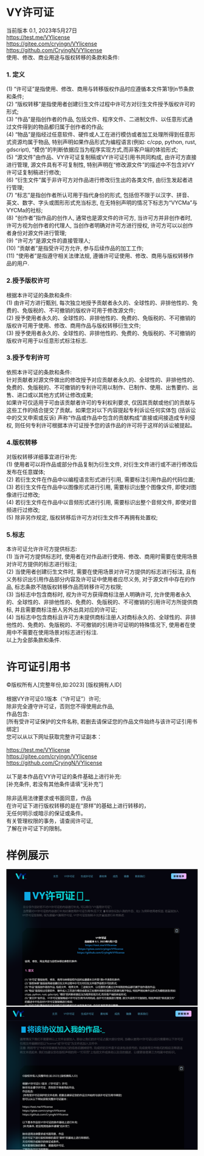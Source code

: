 # VY许可证
当前版本 0.1, 2023年5月27日<br>
https://test.me/VYlicense<br>
https://gitee.com/cryingn/VYlicense<br>
https://github.com/CryingN/VYlicense<br>
使用、修改、商业用途与版权转移的条款和条件:
### 1. 定义
(1) “许可证”是指使用、修改、商用与转移版权作品时应遵循本文件第1到n节条款和条件;<br>
(2) “版权转移”是指使用者创建衍生文件过程中许可方对衍生文件授予版权许可的形式;<br>
(3) “作品”是指创作者的作品, 包括文件、程序文件、二进制文件、以任意形式通过文件得到的物品都归属于创作者的作品;<br>
(4) “物品”是指经过任意软件、硬件或人工在进行模仿或者加工处理所得到任意形式资源均属于物品, 特别声明如果作品形式为编程语言(例如: c/cpp, python, rust, gdscript), “模仿”的判断依据应当为程序实现方式,而非客户端的体验形式;<br>
(5) “源文件”由作品、VY许可证复制稿或VY许可证引用书共同构成, 由许可方直接进行管理, 源文件具有不可复制性, 特别声明在“修改源文件”的描述中不包含对VY许可证复制稿进行修改;<br>
(6) “衍生文件”属于非许可方对作品进行修改衍生出的各类文件, 由衍生发起者进行管理;<br>
(7) “标志”是指创作者所认可用于指代身份的形式, 包括但不限于以汉字、拼音、英文、数字、字头或图形形式充当标志, 在无特别声明的情况下标志为“VYCMa”与VYCMa的社标;<br>
(8) “创作者”指作品的创作人, 通常也是源文件的许可方, 当许可方并非创作者时, 许可方视为创作者的代理人, 当创作者明确对许可方进行授权, 许可方可以以创作者身份对源文件进行管理;<br>
(9) “许可方”是源文件的直接管理人;<br>
(10) “贡献者”是指受许可方允许, 参与后续作品的加工工作;<br>
(11) “使用者”是指遵守相关法律法规, 遵循许可证使用、修改、商用与版权转移作品的用户.
### 2.授予版权许可
根据本许可证的条款和条件:<br>
(1) 由许可方进行甄别, 每次独立地授予贡献者永久的、全球性的、非排他性的、免费的、免版税的、不可撤销的版权许可用于修改源文件;<br>
(2) 授予使用者永久的、全球性的、非排他性的、免费的、免版税的、不可撤销的版权许可用于使用、修改、商用作品与版权转移衍生文件;<br>
(3) 授予使用者永久的、全球性的、非排他性的、免费的、免版税的、不可撤销的版权许可用于以任意形式标注标志.<br>
### 3.授予专利许可
依照本许可证的条款和条件:<br>
针对贡献者对源文件做出的修改授予对应贡献者永久的、全球性的、非排他性的、免费的、免版税的、不可撤销的专利许可用以制作、已制作、使用、出售要约、出售、进口或以其他方式转让修改成果;<br>
如果许可仅适用于可由该贡献者许可的专利权利要求, 仅因其贡献或他们的贡献与这些工作的结合提交了贡献。如果您对以下内容提起专利诉讼任何实体包 (括诉讼中的交叉申索或反诉) 声称“作品或作品中包含的贡献构成”直接或间接造成专利侵权, 则任何专利许可根据本许可证授予您的该作品的许可将于这样的诉讼被提起。<br>
### 4.版权转移
对版权转移详细事宜进行补充:<br>
(1) 使用者可以将作品或部分作品复制为衍生文件, 对衍生文件进行或不进行修改后发布在任意媒体;<br>
(2) 若衍生文件在作品中以编程语言形式进行引用, 需要标注引用作品的代码位置;<br>
(3) 若衍生文件在作品中以图像形式进行引用, 需要标识出整个图像文件, 即使对图像进行过修改;<br>
(4) 若衍生文件在作品中以音频形式进行引用, 需要标识出整个音频文件, 即使对音频进行过修改;<br>
(5) 除非另作规定, 版权转移后许可方对衍生文件不再拥有处置权;<br>
### 5.标志
本许可证允许许可方提供标志:<br>
(1) 当许可方提供标志时, 使用者在对作品进行使用、修改、商用时需要在使用场景对许可方提供的标志进行标注;<br>
(2) 当使用者创建衍生文件时, 需要在使用场景对许可方提供的标志进行标注, 且有义务标识出引用作品部分内容及许可证中使用者应尽义务, 对于源文件中存在的作品, 标志条款不随版权转移作品而转移许可方权限;<br>
(3) 当标志中包含商标时, 视为许可方获得商标注册人明确许可, 允许使用者永久的、全球性的、非排他性的、免费的、免版税的、不可撤销的引用许可方所提供商标, 并且需要商标注册人另外出具对应的许可证;<br>
(4) 当标志中包含商标且许可方未提供商标注册人对商标永久的、全球性的、非排他性的、免费的、免版税的、不可撤销的引用许可证明的特殊情况下, 使用者在使用中不需要在使用场景对标志进行标注.<br>
以上为全部条款和条件.


# 许可证引用书
©版权所有人[完整年份,如:2023] [版权拥有人ID]<br>
<br>
根据VY许可证0.1版本（“许可证”）许可;<br>
除非完全遵守许可证，否则您不得使用此作品,<br>
作品包含:<br>
 [所有受许可证保护的文件名称, 若删去请保证您的作品文件始终与该许可证引用书绑定]<br>
您可以从以下网址获取完整许可证副本：<br>
<br>
https://test.me/VYlicense<br>
https://gitee.com/cryingn/VYlicense<br>
https://github.com/CryingN/VYlicense<br>
<br>
以下是本作品在VY许可证的条件基础上进行补充:<br>
 [补充条件, 若没有其他条件请填“无补充”]<br>
<br>
除非适用法律要求或书面同意，作品<br>
在许可证下进行版权转移的是在“原样”的基础上进行转移的，<br>
无任何明示或暗示的保证或条件。<br>
有关管理权限的事务，请查阅许可证,<br>
了解在许可证下的限制。<br>

# 样例展示
![](./VYlicense.png)
![](./license.png)